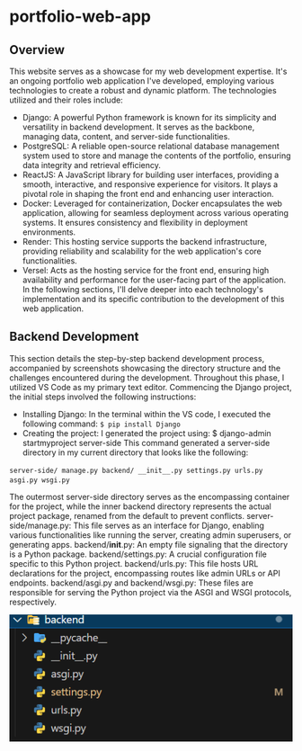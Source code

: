 ﻿# portfolio-web-app
## Overview
This website serves as a showcase for my web development expertise. It's an ongoing portfolio web application I've developed, employing various technologies to create a robust and dynamic platform. The technologies utilized and their roles include:
* Django: A powerful Python framework is known for its simplicity and versatility in backend development. It serves as the backbone, managing data, content, and server-side functionalities.
*	PostgreSQL: A reliable open-source relational database management system used to store and manage the contents of the portfolio, ensuring data integrity and retrieval efficiency.
*	ReactJS: A JavaScript library for building user interfaces, providing a smooth, interactive, and responsive experience for visitors. It plays a pivotal role in shaping the front end and enhancing user interaction.
*	Docker: Leveraged for containerization, Docker encapsulates the web application, allowing for seamless deployment across various operating systems. It ensures consistency and flexibility in deployment environments.
*	Render: This hosting service supports the backend infrastructure, providing reliability and scalability for the web application's core functionalities.
*	Versel: Acts as the hosting service for the front end, ensuring high availability and performance for the user-facing part of the application.
In the following sections, I'll delve deeper into each technology's implementation and its specific contribution to the development of this web application.

## Backend Development

This section details the step-by-step backend development process, accompanied by screenshots showcasing the directory structure and the challenges encountered during the development. Throughout this phase, I utilized VS Code as my primary text editor.
Commencing the Django project, the initial steps involved the following instructions: 
* Installing Django:
In the terminal within the VS code, I executed the following command:
`$ pip install Django`
* Creating the project:
I generated the project using:
$ django-admin startmyproject server-side
This command generated a server-side directory in my current directory that looks like the following:

`server-side/
   	 manage.py
    	 backend/
        __init__.py
        settings.py
        urls.py
        asgi.py
        wsgi.py
   `

The outermost server-side directory serves as the encompassing container for the project, while the inner backend directory represents the actual project package, renamed from the default to prevent conflicts.
server-side/manage.py: This file serves as an interface for Django, enabling various functionalities like running the server, creating admin superusers, or generating apps.
backend/__init__.py: An empty file signaling that the directory is a Python package.
backend/settings.py: A crucial configuration file specific to this Python project.
backend/urls.py: This file hosts URL declarations for the project, encompassing routes like admin URLs or API endpoints.
backend/asgi.py and backend/wsgi.py: These files are responsible for serving the Python project via the ASGI and WSGI protocols, respectively.

![backend](https://github.com/abdou19-97/Portfolio-backend/blob/main/backend.png?raw=true)

